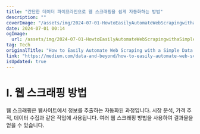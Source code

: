```yaml
---
title: "간단한 데이터 파이프라인으로 웹 스크래핑을 쉽게 자동화하는 방법"
description: ""
coverImage: "/assets/img/2024-07-01-HowtoEasilyAutomateWebScrapingwithaSimpleDataPipeline_0.png"
date: 2024-07-01 00:14
ogImage: 
  url: /assets/img/2024-07-01-HowtoEasilyAutomateWebScrapingwithaSimpleDataPipeline_0.png
tag: Tech
originalTitle: "How to Easily Automate Web Scraping with a Simple Data Pipeline"
link: "https://medium.com/data-and-beyond/how-to-easily-automate-web-scraping-with-a-simple-data-pipeline-917d0a692472"
isUpdated: true
---
```





# I. 웹 스크래핑 방법

웹 스크래핑은 웹사이트에서 정보를 추출하는 자동화된 과정입니다. 시장 분석, 가격 추적, 데이터 수집과 같은 작업에 사용됩니다. 여러 웹 스크래핑 방법을 사용하여 결과물을 얻을 수 있습니다.
